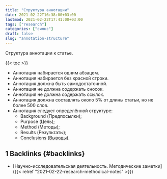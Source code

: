 ```yaml
---
title: "Структура аннотации"
date: 2021-02-22T16:38:00+03:00
lastmod: 2021-02-22T17:41:00+03:00
tags: ["research"]
categories: ["сиянс"]
draft: false
slug: "annotation-structure"
---
```


Структура аннотации к статье.

<!--more-->

{{< toc >}}

-   Аннотация набирается одним абзацем.
-   Аннотация набирается без красной строки.
-   Аннотация должна быть самодостаточной.
-   Аннотация не должна содержать сносок.
-   Аннотация не должна содержать ссылок.
-   Аннотация должна составлять около 5% от длины статьи, но не более 500 слов.
-   Аннотация следует определённой структуре:
    -   Background (Предпосылки);
    -   Purpose (Цель);
    -   Method (Методы);
    -   Results (Результаты);
    -   Conclusions (Выводы).


## <span class="section-num">1</span> Backlinks {#backlinks}

-   [Научно-исследовательская деятельность. Методические заметки]({{< relref "2021-02-22-research-methodical-notes" >}})
